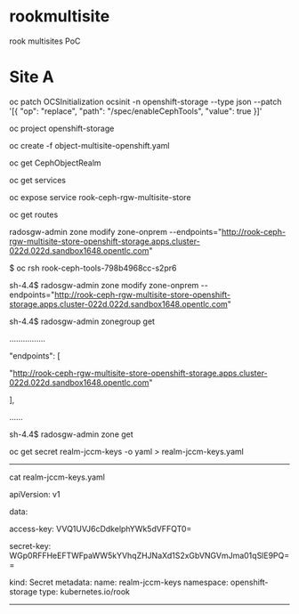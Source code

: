 # rookmultisite
rook multisites PoC
# Site A

oc patch OCSInitialization ocsinit -n openshift-storage --type json --patch  '[{ "op": "replace", "path": "/spec/enableCephTools", "value": true }]'

oc project openshift-storage

oc create -f object-multisite-openshift.yaml

oc get CephObjectRealm

oc get services 

oc expose service rook-ceph-rgw-multisite-store

oc get routes

radosgw-admin zone modify zone-onprem --endpoints="http://rook-ceph-rgw-multisite-store-openshift-storage.apps.cluster-022d.022d.sandbox1648.opentlc.com"

$ oc rsh rook-ceph-tools-798b4968cc-s2pr6

sh-4.4$ radosgw-admin zone modify zone-onprem --endpoints="http://rook-ceph-rgw-multisite-store-openshift-storage.apps.cluster-022d.022d.sandbox1648.opentlc.com"

sh-4.4$ radosgw-admin zonegroup get

................

"endpoints": [

"http://rook-ceph-rgw-multisite-store-openshift-storage.apps.cluster-022d.022d.sandbox1648.opentlc.com"

],

......

sh-4.4$ radosgw-admin zone get

oc get secret realm-jccm-keys -o yaml > realm-jccm-keys.yaml

-----------

cat realm-jccm-keys.yaml 

apiVersion: v1

data:

access-key: VVQ1UVJ6cDdkelphYWk5dVFFQT0=

secret-key: WGp0RFFHeEFTWFpaWW5kYVhqZHJNaXd1S2xGbVNGVmJma01qSlE9PQ==

kind: Secret
metadata:
  name: realm-jccm-keys
  namespace: openshift-storage
type: kubernetes.io/rook

------- 
